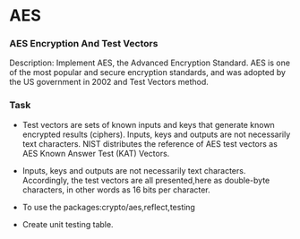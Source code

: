 # AES
### AES Encryption And Test Vectors

Description: Implement AES, the Advanced Encryption Standard. AES is one of the most popular and
secure encryption standards, and was adopted by the US government in 2002 and Test Vectors method.

### Task


* Test vectors are sets of known inputs and keys that generate known encrypted results (ciphers).
Inputs, keys and outputs are not necessarily text characters. NIST distributes the reference of
AES test vectors as AES Known Answer Test (KAT) Vectors.

* Inputs, keys and outputs are not necessarily text characters. Accordingly,
the test vectors are all presented,here as double-byte characters,
in other words as 16 bits per character.

* To use the packages:crypto/aes,reflect,testing

* Create  unit testing table.